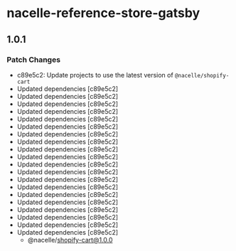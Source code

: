 # nacelle-reference-store-gatsby

## 1.0.1

### Patch Changes

- c89e5c2: Update projects to use the latest version of `@nacelle/shopify-cart`
- Updated dependencies [c89e5c2]
- Updated dependencies [c89e5c2]
- Updated dependencies [c89e5c2]
- Updated dependencies [c89e5c2]
- Updated dependencies [c89e5c2]
- Updated dependencies [c89e5c2]
- Updated dependencies [c89e5c2]
- Updated dependencies [c89e5c2]
- Updated dependencies [c89e5c2]
- Updated dependencies [c89e5c2]
- Updated dependencies [c89e5c2]
- Updated dependencies [c89e5c2]
- Updated dependencies [c89e5c2]
- Updated dependencies [c89e5c2]
- Updated dependencies [c89e5c2]
- Updated dependencies [c89e5c2]
- Updated dependencies [c89e5c2]
- Updated dependencies [c89e5c2]
- Updated dependencies [c89e5c2]
- Updated dependencies [c89e5c2]
  - @nacelle/shopify-cart@1.0.0
